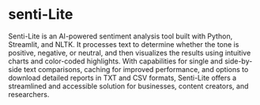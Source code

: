 # senti-Lite

Senti-Lite is an AI-powered sentiment analysis tool built with Python, Streamlit, and NLTK. It processes text to determine whether the tone is positive, negative, or neutral, and then visualizes the results using intuitive charts and color-coded highlights. With capabilities for single and side-by-side text comparisons, caching for improved performance, and options to download detailed reports in TXT and CSV formats, Senti-Lite offers a streamlined and accessible solution for businesses, content creators, and researchers.
